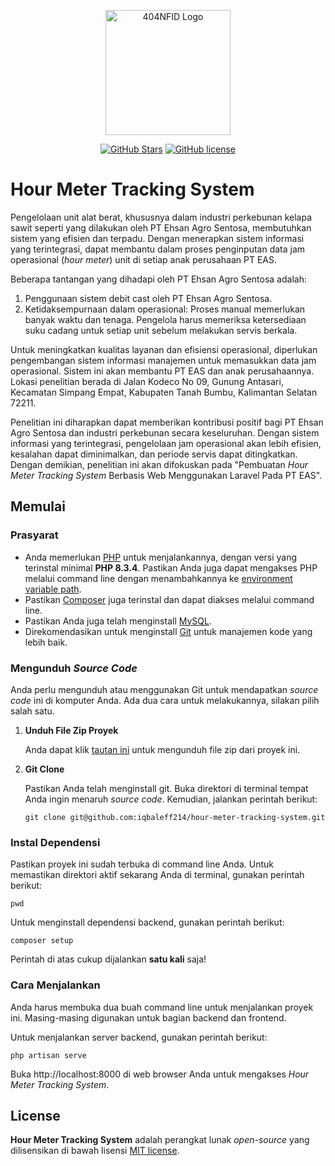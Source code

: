 <div align="center">
    <p>
        <a href="https://github.com/404NotFoundIndonesia/" target="_blank">
            <img src="https://avatars.githubusercontent.com/u/87377917?s=200&v=4" width="200" alt="404NFID Logo">
        </a>
    </p>

 [![GitHub Stars](https://img.shields.io/github/stars/iqbaleff214/hour-meter-tracking-system.svg)](https://github.com/iqbaleff214/hour-meter-tracking-system/stargazers)
 [![GitHub license](https://img.shields.io/github/license/iqbaleff214/hour-meter-tracking-system)](https://github.com/iqbaleff214/hour-meter-tracking-system/blob/main/LICENSE)
 
</div>

# Hour Meter Tracking System

Pengelolaan unit alat berat, khususnya dalam industri perkebunan kelapa sawit seperti yang dilakukan oleh PT Ehsan Agro Sentosa, membutuhkan sistem yang efisien dan terpadu. Dengan menerapkan sistem informasi yang terintegrasi, dapat membantu dalam proses penginputan data jam operasional (_hour meter_) unit di setiap anak perusahaan PT EAS.

Beberapa tantangan yang dihadapi oleh PT Ehsan Agro Sentosa adalah:
1. Penggunaan sistem debit cast oleh PT Ehsan Agro Sentosa.
2. Ketidaksempurnaan dalam operasional: Proses manual memerlukan banyak waktu dan tenaga. Pengelola harus memeriksa ketersediaan suku cadang untuk setiap unit sebelum melakukan servis berkala.

Untuk meningkatkan kualitas layanan dan efisiensi operasional, diperlukan pengembangan sistem informasi manajemen untuk memasukkan data jam operasional. Sistem ini akan membantu PT EAS dan anak perusahaannya. Lokasi penelitian berada di Jalan Kodeco No 09, Gunung Antasari, Kecamatan Simpang Empat, Kabupaten Tanah Bumbu, Kalimantan Selatan 72211.

Penelitian ini diharapkan dapat memberikan kontribusi positif bagi PT Ehsan Agro Sentosa dan industri perkebunan secara keseluruhan. Dengan sistem informasi yang terintegrasi, pengelolaan jam operasional akan lebih efisien, kesalahan dapat diminimalkan, dan periode servis dapat ditingkatkan. Dengan demikian, penelitian ini akan difokuskan pada "Pembuatan _Hour Meter Tracking System_ Berbasis Web Menggunakan Laravel Pada PT EAS".

## Memulai

### Prasyarat

- Anda memerlukan [PHP](https://www.php.net/downloads) untuk menjalankannya, dengan versi yang terinstal minimal **PHP 8.3.4**. Pastikan Anda juga dapat mengakses PHP melalui command line dengan menambahkannya ke [environment variable path](https://rgrahardi.medium.com/pengaturan-path-php-dan-composer-di-environment-variables-windows-10-e1e22a637618).
- Pastikan [Composer](https://getcomposer.org/doc/00-intro.md#installation-linux-unix-macos) juga terinstal dan dapat diakses melalui command line.
- Pastikan Anda juga telah menginstall [MySQL](https://dev.mysql.com/downloads/mysql/).
- Direkomendasikan untuk menginstall [Git](https://git-scm.com/downloads) untuk manajemen kode yang lebih baik.

### Mengunduh _Source Code_
Anda perlu mengunduh atau menggunakan Git untuk mendapatkan _source code_ ini di komputer Anda. Ada dua cara untuk melakukannya, silakan pilih salah satu.

1. **Unduh File Zip Proyek**

    Anda dapat klik [tautan ini](https://github.com/iqbaleff214/hour-meter-tracking-system/archive/refs/heads/main.zip) untuk mengunduh file zip dari proyek ini.

2. **Git Clone**

    Pastikan Anda telah menginstall git. Buka direktori di terminal tempat Anda ingin menaruh _source code_. Kemudian, jalankan perintah berikut:
    ```shell
    git clone git@github.com:iqbaleff214/hour-meter-tracking-system.git
    ```

### Instal Dependensi

Pastikan proyek ini sudah terbuka di command line Anda. Untuk memastikan direktori aktif sekarang Anda di terminal, gunakan perintah berikut:
```shell
pwd
```

Untuk menginstall dependensi backend, gunakan perintah berikut:
```shell
composer setup
```

Perintah di atas cukup dijalankan __satu kali__ saja!

### Cara Menjalankan
Anda harus membuka dua buah command line untuk menjalankan proyek ini. Masing-masing digunakan untuk bagian backend dan frontend.

Untuk menjalankan server backend, gunakan perintah berikut:
```shell
php artisan serve
```

Buka http://localhost:8000 di web browser Anda untuk mengakses _Hour Meter Tracking System_.


## License

__Hour Meter Tracking System__ adalah perangkat lunak _open-source_ yang dilisensikan di bawah lisensi [MIT license](https://github.com/iqbaleff214/hour-meter-tracking-system?tab=MIT-1-ov-file).
